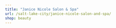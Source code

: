 ```yaml
---
title: "Janice Nicole Salon & Spa"
url: /salt-lake-city/janice-nicole-salon-and-spa/
shop: beauty
---
```

